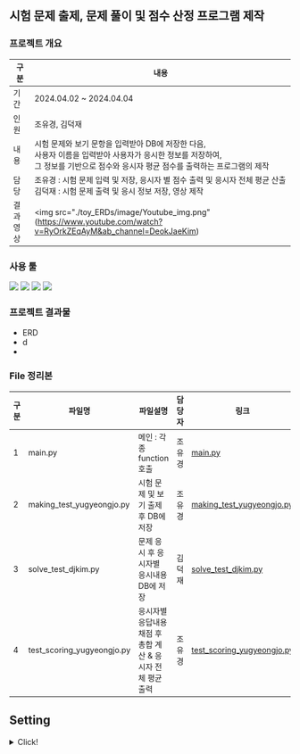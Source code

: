 ## 시험 문제 출제, 문제 풀이 및 점수 산정 프로그램 제작

### 프로젝트 개요
|구분|내용|
|--|--|
|기간|2024.04.02 ~ 2024.04.04|
|인원|조유경, 김덕재|
|내용|시험 문제와 보기 문항을 입력받아 DB에 저장한 다음, <br> 사용자 이름을 입력받아 사용자가 응시한 정보를 저장하여, <br> 그 정보를 기반으로 점수와 응시자 평균 점수를 출력하는 프로그램의 제작|
|담당|조유경 : 시험 문제 입력 및 저장, 응시자 별 점수 출력 및 응시자 전체 평균 산출 <br> 김덕재 : 시험 문제 출력 및 응시 정보 저장, 영상 제작|
|결과영상|<img src="./toy_ERDs/image/Youtube_img.png"(https://www.youtube.com/watch?v=RyOrkZEqAyM&ab_channel=DeokJaeKim)|

### 사용 툴
<img src="https://img.shields.io/badge/Python-3776AB?style=for-the-badge&logo=Python&logoColor=white"> <img src="https://img.shields.io/badge/mysql-4479A1?style=for-the-badge&logo=mysql&logoColor=white"> <img src="https://img.shields.io/badge/github-181717?style=for-the-badge&logo=github&logoColor=white"> <img src="https://img.shields.io/badge/docker-2496ED?style=for-the-badge&logo=docker&logoColor=white">

### 프로젝트 결과물
- ERD 
- d
- 

### File 정리본
|구분|파일명|파일설명|담당자|링크|
|--|--|--|--|--|
|1|main.py|메인 : 각종 function 호출|조유경|[main.py](./toy_ERDs/main.py)|
|2|making_test_yugyeongjo.py|시험 문제 및 보기 출제 후 DB에 저장|조유경|[making_test_yugyeongjo.py](./toy_ERDs/making_test_yugyeongjo.py)|
|3|solve_test_djkim.py|문제 응시 후 응시자별 응시내용 DB에 저장|김덕재|[solve_test_djkim.py](./toy_ERDs/solve_test_djkim.py)|
|4|test_scoring_yugyeongjo.py|응시자별 응답내용 채점 후 총합 계산 & 응시자 전체 평균 출력|조유경|[test_scoring_yugyeongjo.py](./toy_ERDs/test_scoring_yugyeongjo.py)|

## Setting
<details>ad
<summary>Click!</summary>

#### Main package
- java:17
- mysql:8

#### CLI with Dockerfile and compose.xml : duration 150.4s
```
# --project-name is docker container name

Docker installation command copied
~$ docker-compose --project-name python__mysql up -d --build

Docker reinstallation command copied
~$ docker-compose --project-name python__mysql build --no-cache
~$ docker-compose --project-name python__mysql up -d
```
#### samples
- [samples/python_mysql.py](./samples/python_mysql.py)

#### database infors
+ user='cocolabhub',
+ password='cocolabhub',
+ db='python_mysql'
</details>